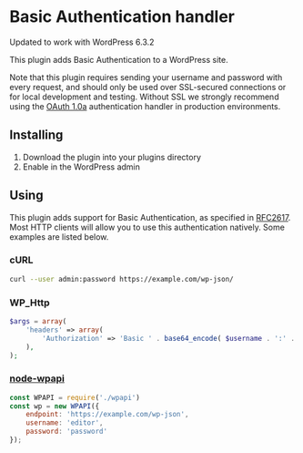 # Basic Authentication handler

Updated to work with WordPress 6.3.2

This plugin adds Basic Authentication to a WordPress site.

Note that this plugin requires sending your username and password with every
request, and should only be used over SSL-secured connections or for local
development and testing. Without SSL we strongly recommend using the
[OAuth 1.0a][oauth] authentication handler in production environments.

## Installing
1. Download the plugin into your plugins directory
2. Enable in the WordPress admin

## Using
This plugin adds support for Basic Authentication, as specified in [RFC2617][].
Most HTTP clients will allow you to use this authentication natively. Some
examples are listed below.

### cURL

```sh
curl --user admin:password https://example.com/wp-json/
```

### WP_Http

```php
$args = array(
	'headers' => array(
		'Authorization' => 'Basic ' . base64_encode( $username . ':' . $password ),
	),
);
```

### [node-wpapi][]

```js
const WPAPI = require('./wpapi')
const wp = new WPAPI({
    endpoint: 'https://example.com/wp-json',
    username: 'editor',
    password: 'password'
});
```

[oauth]: https://github.com/WP-API/OAuth1
[RFC2617]: https://tools.ietf.org/html/rfc2617
[node-wpapi]: http://wp-api.org/node-wpapi/
